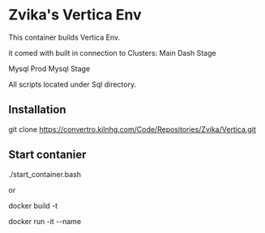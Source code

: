 # Zvika's Vertica Env

This container builds Vertica Env. 

it comed with built in connection to Clusters:
Main
Dash
Stage

Mysql Prod
Mysql Stage

All scripts located under Sql directory.

## Installation

git clone https://convertro.kilnhg.com/Code/Repositories/Zvika/Vertica.git <Target directory>

## Start contanier

./start_container.bash

or

docker build -t <Your Image Name>

docker run -it --name <Your Container Name>  <Your Image Name>

